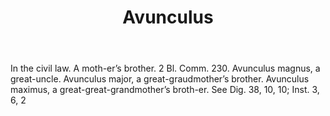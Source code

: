 ---
title: Avunculus
permalink: "/definitions/avunculus.html"
body: In the civil law. A moth-er’s brother. 2 Bl. Comm. 230. Avunculus magnus, a
  great-uncle. Avunculus major, a great-graudmother’s brother. Avunculus maximus,
  a great-great-grandmother’s broth-er. See Dig. 38, 10, 10; Inst. 3, 6, 2
published_at: '2018-07-07'
layout: post
---